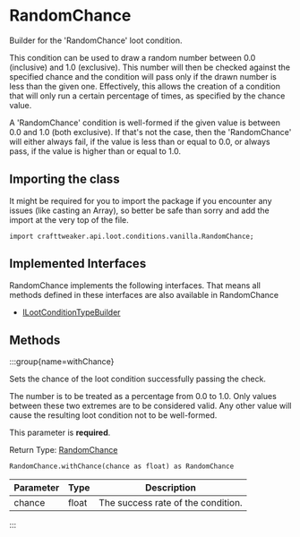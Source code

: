 # RandomChance

Builder for the 'RandomChance' loot condition.

 This condition can be used to draw a random number between 0.0 (inclusive) and 1.0 (exclusive). This number will then
 be checked against the specified chance and the condition will pass only if the drawn number is less than the given
 one. Effectively, this allows the creation of a condition that will only run a certain percentage of times, as
 specified by the chance value.

 A 'RandomChance' condition is well-formed if the given value is between 0.0 and 1.0 (both exclusive). If that's not
 the case, then the 'RandomChance' will either always fail, if the value is less than or equal to 0.0, or always pass,
 if the value is higher than or equal to 1.0.

## Importing the class

It might be required for you to import the package if you encounter any issues (like casting an Array), so better be safe than sorry and add the import at the very top of the file.
```zenscript
import crafttweaker.api.loot.conditions.vanilla.RandomChance;
```


## Implemented Interfaces
RandomChance implements the following interfaces. That means all methods defined in these interfaces are also available in RandomChance

- [ILootConditionTypeBuilder](/vanilla/api/loot/conditions/ILootConditionTypeBuilder)

## Methods

:::group{name=withChance}

Sets the chance of the loot condition successfully passing the check.

 The number is to be treated as a percentage from 0.0 to 1.0. Only values between these two extremes are to be
 considered valid. Any other value will cause the resulting loot condition not to be well-formed.

 This parameter is <strong>required</strong>.

Return Type: [RandomChance](/vanilla/api/loot/conditions/vanilla/RandomChance)

```zenscript
RandomChance.withChance(chance as float) as RandomChance
```

| Parameter | Type | Description |
|-----------|------|-------------|
| chance | float | The success rate of the condition. |


:::


